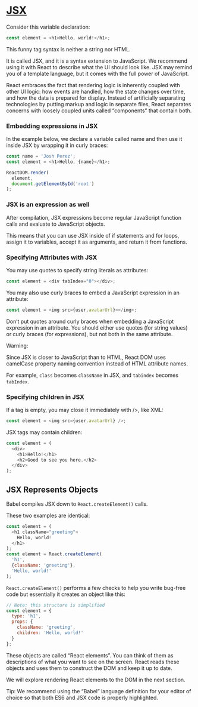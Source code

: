 # [JSX](https://reactjs.org/docs/introducing-jsx.html)

Consider this variable declaration:
```js
const element = <h1>Hello, world!</h1>;
```
This funny tag syntax is neither a string nor HTML.

It is called JSX, and it is a syntax extension to JavaScript. We recommend using it with React to describe what the UI should look like. JSX may remind you of a template language, but it comes with the full power of JavaScript.

React embraces the fact that rendering logic is inherently coupled with other UI logic: how events are handled, how the state changes over time, and how the data is prepared for display. Instead of artificially separating technologies by putting markup and logic in separate files, React separates concerns with loosely coupled units called “components” that contain both.

### Embedding expressions in JSX

In the example below, we declare a variable called name and then use it inside JSX by wrapping it in curly braces:
```js
const name = 'Josh Perez';
const element = <h1>Hello, {name}</h1>;

ReactDOM.render(
  element,
  document.getElementById('root')
);
```

### JSX is an expression as well

After compilation, JSX expressions become regular JavaScript function calls and evaluate to JavaScript objects.

This means that you can use JSX inside of if statements and for loops, assign it to variables, accept it as arguments, and return it from functions.

### Specifying Attributes with JSX

You may use quotes to specify string literals as attributes:
```js
const element = <div tabIndex="0"></div>;
```
You may also use curly braces to embed a JavaScript expression in an attribute:
```js
const element = <img src={user.avatarUrl}></img>;
```

Don’t put quotes around curly braces when embedding a JavaScript expression in an attribute. You should either use quotes (for string values) or curly braces (for expressions), but not both in the same attribute.

Warning:

Since JSX is closer to JavaScript than to HTML, React DOM uses camelCase property naming convention instead of HTML attribute names.

For example, `class` becomes `className` in JSX, and `tabindex` becomes `tabIndex`.

### Specifying children in JSX

If a tag is empty, you may close it immediately with />, like XML:
```js
const element = <img src={user.avatarUrl} />;
```

JSX tags may contain children:
```js
const element = (
  <div>
    <h1>Hello!</h1>
    <h2>Good to see you here.</h2>
  </div>
);
```

## JSX Represents Objects
Babel compiles JSX down to `React.createElement()` calls.

These two examples are identical:
```js
const element = (
  <h1 className="greeting">
    Hello, world!
  </h1>
);
const element = React.createElement(
  'h1',
  {className: 'greeting'},
  'Hello, world!'
);
```

`React.createElement()` performs a few checks to help you write bug-free code but essentially it creates an object like this:
```js
// Note: this structure is simplified
const element = {
  type: 'h1',
  props: {
    className: 'greeting',
    children: 'Hello, world!'
  }
};
```
These objects are called “React elements”. You can think of them as descriptions of what you want to see on the screen. React reads these objects and uses them to construct the DOM and keep it up to date.

We will explore rendering React elements to the DOM in the next section.

Tip:
We recommend using the “Babel” language definition for your editor of choice so that both ES6 and JSX code is properly highlighted.